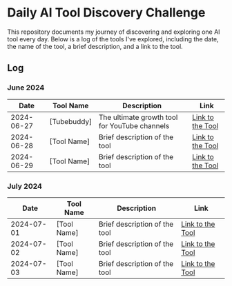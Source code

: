 # Daily AI Tool Discovery Challenge

This repository documents my journey of discovering and exploring one AI tool every day. Below is a log of the tools I've explored, including the date, the name of the tool, a brief description, and a link to the tool.

## Log

### June 2024

| Date       | Tool Name             | Description                          | Link                                                      |
|------------|-----------------------|--------------------------------------|-----------------------------------------------------------|
| 2024-06-27 | [Tubebuddy]           | The ultimate growth tool for YouTube channels        | [Link to the Tool](https://www.tubebuddy.com/)|
| 2024-06-28 | [Tool Name]           | Brief description of the tool        | [Link to the Tool](URL)                                   |
| 2024-06-29 | [Tool Name]           | Brief description of the tool        | [Link to the Tool](URL)                                   |

### July 2024

| Date       | Tool Name             | Description                          | Link                                                      |
|------------|-----------------------|--------------------------------------|-----------------------------------------------------------|
| 2024-07-01 | [Tool Name]           | Brief description of the tool        | [Link to the Tool](URL)                                   |
| 2024-07-02 | [Tool Name]           | Brief description of the tool        | [Link to the Tool](URL)                                   |
| 2024-07-03 | [Tool Name]           | Brief description of the tool        | [Link to the Tool](URL)                                   |

